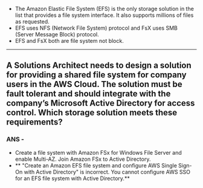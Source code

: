 - The Amazon Elastic File System (EFS) is the only storage solution in the list that provides a file system interface. It also supports millions of files as requested.
- EFS uses NFS (Network File System) protocol and FsX uses SMB (Server Message Block) protocol.
- EFS and FsX both are file system not block.
---
## A Solutions Architect needs to design a solution for providing a shared file system for company users in the AWS Cloud. The solution must be fault tolerant and should integrate with the company’s Microsoft Active Directory for access control. Which storage solution meets these requirements?
### ANS -
- Create a file system with Amazon FSx for Windows File Server and enable Multi-AZ. Join Amazon FSx to Active Directory.
- ** "Create an Amazon EFS file system and configure AWS Single Sign-On with Active Directory" is incorrect. You cannot configure AWS SSO for an EFS file system with Active Directory.**

